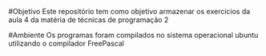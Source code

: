 #Objetivo
Este repositório tem como objetivo armazenar os exercicios da aula 4
da matéria de técnicas de programação 2

#Ambiente
Os programas foram compilados no sistema operacional ubuntu
utilizando o compilador FreePascal
